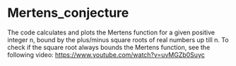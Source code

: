 # Mertens_conjecture
The code calculates and plots the Mertens function for a given positive integer n, 
bound by the plus/minus square roots of real numbers up till n.
To check if the square root always bounds the Mertens function, see the following video:
https://www.youtube.com/watch?v=uvMGZb0Suyc
